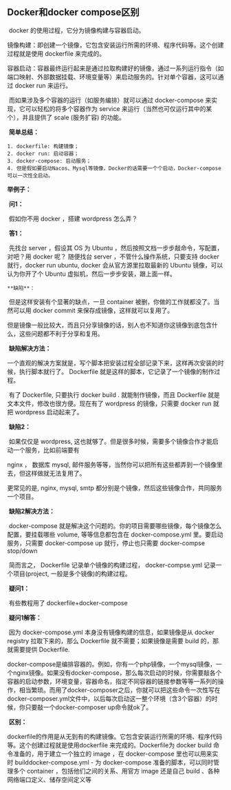 ## Docker和docker compose区别

​	docker 的使用过程，它分为镜像构建与容器启动。

​	镜像构建：即创建一个镜像，它包含安装运行所需的环境、程序代码等。这个创建过程就是使用 dockerfile 来完成的。

​	容器启动：容器最终运行起来是通过拉取构建好的镜像，通过一系列运行指令（如端口映射、外部数据挂载、环境变量等）来启动服务的。针对单个容器，这可以通过 docker run 来运行。

​	而如果涉及多个容器的运行（如服务编排）就可以通过 docker-compose 来实现，它可以轻松的将多个容器作为 service 来运行（当然也可仅运行其中的某个），并且提供了 scale (服务扩容) 的功能。

​	**简单总结：**

 	1. dockerfile: 构建镜像；
 	2. docker run: 启动容器；
 	3. docker-compose: 启动服务；
 	4. 但是假如要启动Nacos、Mysql等镜像，Docker的话需要一个个启动，Docker-compose可以一次性全启动。

**举例子：**

​	**问1：**

​	假如你不用 docker ，搭建 wordpress 怎么弄？

​	**答1：**

​	先找台 server ，假设其 OS 为 Ubuntu ，然后按照文档一步步敲命令，写配置，对吧？用 docker 呢？ 随便找台 server ，不管什么操作系统，只要支持 docker 就行，docker run ubuntu, docker 会从官方源里拉取最新的 Ubuntu 镜像，可以认为你开了个 Ubuntu 虚拟机，然后一步步安装，跟上面一样。

 	**缺陷**：

​	但是这样安装有个显著的缺点，一旦 container 被删，你做的工作就都没了。当然可以用 docker commit 来保存成镜像，这样就可以复用了。

​	但是镜像一般比较大，而且只分享镜像的话，别人也不知道你这镜像到底包含什么，这些问题都不利于分享和复用。

​	**缺陷解决方法：**

​	一个直观的解决方案就是，写个脚本把安装过程全部记录下来，这样再次安装的时候，执行脚本就行了。 Dockerfile 就是这样的脚本，它记录了一个镜像的制作过程。

​	有了 Dockerfile, 只要执行 docker build . 就能制作镜像，而且 Dockerfile 就是文本文件，修改也很方便。现在有了 wordpress 的镜像，只需要 docker run 就把 wordpress 启动起来了。

​	**缺陷2：**

​	如果仅仅是 wordpress, 这也就够了。但是很多时候，需要多个镜像合作才能启动一个服务，比如前端要有 

nginx ， 数据库 mysql, 邮件服务等等，当然你可以把所有这些都弄到一个镜像里去，但这样做就无法复用了。

更常见的是, nginx, mysql, smtp 都分别是个镜像，然后这些镜像合作，共同服务一个项目。

​	**缺陷2解决方法：**

​	docker-compose 就是解决这个问题的。你的项目需要哪些镜像，每个镜像怎么配置，要挂载哪些 volume, 等等信息都包含在 docker-compose.yml 里。要启动服务，只需要 docker-compose up 就行，停止也只需要 docker-compse stop/down

​	简而言之， Dockerfile 记录单个镜像的构建过程， docker-compse.yml 记录一个项目(project, 一般是多个镜像)的构建过程。

​	**疑问1：**

​	有些教程用了 dockerfile+docker-compose

​	**疑问1解答：**

​	因为 docker-compose.yml 本身没有镜像构建的信息，如果镜像是从 docker registry 拉取下来的，那么 Dockerfile 就不需要；如果镜像是需要 build 的，那就需要提供 Dockerfile.

​	docker-compose是编排容器的。例如，你有一个php镜像，一个mysql镜像，一个nginx镜像。如果没有docker-compose，那么每次启动的时候，你需要敲各个容器的启动参数，环境变量，容器命名，指定不同容器的链接参数等等一系列的操作，相当繁琐。而用了docker-composer之后，你就可以把这些命令一次性写在docker-composer.yml文件中，以后每次启动这一整个环境（含3个容器）的时候，你只要敲一个docker-composer up命令就ok了。

​	**区别：**

​	dockerfile的作用是从无到有的构建镜像。它包含安装运行所需的环境、程序代码等。这个创建过程就是使用dockerfile 来完成的。Dockerfile为 docker build 命令准备的，用于建立一个独立的 image ，在 docker-compose 里也可以用来实时 builddocker-compose.yml - 为 docker-compose 准备的脚本，可以同时管理多个 container ，包括他们之间的关系、用官方 image 还是自己 build 、各种网络端口定义、储存空间定义等